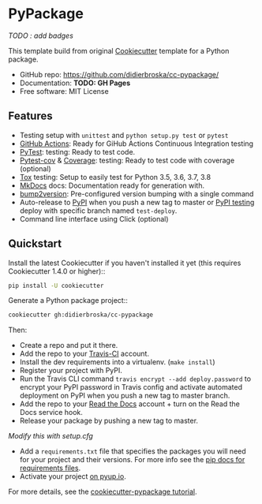 # PyPackage

*TODO : add badges*

This template build from original [Cookiecutter][1] template for a Python package.

- GitHub repo: https://github.com/didierbroska/cc-pypackage/
- Documentation: **TODO: GH Pages**
- Free software: MIT License

## Features

- Testing setup with `unittest` and `python setup.py test` or `pytest`
- [GitHub Actions][2]: Ready for GiHub Actions Continuous Integration testing
- [PyTest][3]: testing: Ready to test code.
- [Pytest-cov][4] & [Coverage][5]: testing: Ready to test code with coverage (optional)
- [Tox][6] testing: Setup to easily test for Python 3.5, 3.6, 3.7, 3.8
- [MkDocs][7] docs: Documentation ready for generation with.
- [bump2version][8]: Pre-configured version bumping with a single command
- Auto-release to [PyPI][9]  when you push a new tag to master or [PyPI testing][10] deploy with specific branch named `test-deploy`.
- Command line interface using Click (optional)

[1]: https://github.com/audreyr/cookiecutter
[2]: https://help.github.com/en/actions
[3]: https://docs.pytest.org/
[4]: https://pytest-cov.readthedocs.io/
[5]: https://coverage.readthedocs.io/
[6]: https://tox.readthedocs.io/
[7]: https://www.mkdocs.org/
[8]: https://github.com/c4urself/bump2version
[9]: https://pypi.org/
[10]: https://test.pypi.org/

## Quickstart

Install the latest Cookiecutter if you haven't installed it yet (this requires
Cookiecutter 1.4.0 or higher)::

```sh
pip install -U cookiecutter
```

Generate a Python package project::

```sh
cookiecutter gh:didierbroska/cc-pypackage
```

Then:

- Create a repo and put it there.
- Add the repo to your [Travis-CI][2] account.
- Install the dev requirements into a virtualenv. (`make install`)
- Register your project with PyPI.
- Run the Travis CLI command `travis encrypt --add deploy.password` to encrypt your PyPI password in Travis config and activate automated deployment on PyPI when you push a new tag to master branch.
- Add the repo to your [Read the Docs][5] account + turn on the Read the Docs service hook.
- Release your package by pushing a new tag to master.

*Modify this with setup.cfg*

- Add a `requirements.txt` file that specifies the packages you will need for
  your project and their versions. For more info see the [pip docs for requirements files][7].
- Activate your project [on pyup.io][6].

[7]: https://pip.pypa.io/en/stable/user_guide/#requirements-files

For more details, see the [cookiecutter-pypackage tutorial](https://cookiecutter-pypackage.readthedocs.io/en/latest/tutorial.html).

[2]: http://travis-ci.org/
[3]: http://testrun.org/tox/
[4]: http://sphinx-doc.org/
[5]: https://readthedocs.io/
[6]: https://pyup.io/
[8]: https://github.com/c4urself/bump2version
[9]: https://github.com/lgiordani/punch
[10]: https://pipenv.readthedocs.io/en/latest/
